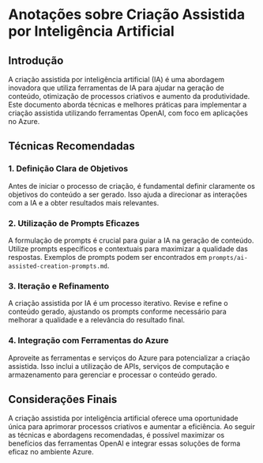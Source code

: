 # Anotações sobre Criação Assistida por Inteligência Artificial

## Introdução
A criação assistida por inteligência artificial (IA) é uma abordagem inovadora que utiliza ferramentas de IA para ajudar na geração de conteúdo, otimização de processos criativos e aumento da produtividade. Este documento aborda técnicas e melhores práticas para implementar a criação assistida utilizando ferramentas OpenAI, com foco em aplicações no Azure.

## Técnicas Recomendadas

### 1. Definição Clara de Objetivos
Antes de iniciar o processo de criação, é fundamental definir claramente os objetivos do conteúdo a ser gerado. Isso ajuda a direcionar as interações com a IA e a obter resultados mais relevantes.

### 2. Utilização de Prompts Eficazes
A formulação de prompts é crucial para guiar a IA na geração de conteúdo. Utilize prompts específicos e contextuais para maximizar a qualidade das respostas. Exemplos de prompts podem ser encontrados em `prompts/ai-assisted-creation-prompts.md`.

### 3. Iteração e Refinamento
A criação assistida por IA é um processo iterativo. Revise e refine o conteúdo gerado, ajustando os prompts conforme necessário para melhorar a qualidade e a relevância do resultado final.

### 4. Integração com Ferramentas do Azure
Aproveite as ferramentas e serviços do Azure para potencializar a criação assistida. Isso inclui a utilização de APIs, serviços de computação e armazenamento para gerenciar e processar o conteúdo gerado.

## Considerações Finais
A criação assistida por inteligência artificial oferece uma oportunidade única para aprimorar processos criativos e aumentar a eficiência. Ao seguir as técnicas e abordagens recomendadas, é possível maximizar os benefícios das ferramentas OpenAI e integrar essas soluções de forma eficaz no ambiente Azure.